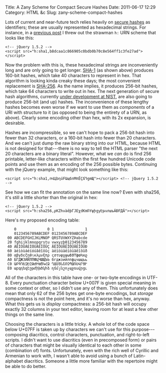 Title: A Zany Scheme for Compact Secure Hashes
Date: 2011-06-17 12:29
Category: HTML &amp;c
Slug: zany-scheme-compact-hashes

Lots of current and near-future tech relies heavily on
[secure hashes](http://en.wikipedia.org/wiki/Cryptographic_hash_function)
as identifiers; these are usually represented as hexadecimal
strings. For instance, in a
[previous post](/research/securing-the-future-net/) I threw out the
strawman `h:` URN scheme that looks like this:

    <!-- jQuery 1.5.2 -->
    <script src="h:sha1,b8dcaa1c866905c0bdb0b70c8e564ff1c3fe27ad"></script>

Now the problem with this is, these hexadecimal strings are
inconveniently long and are only going to get longer.
[SHA-1](http://en.wikipedia.org/wiki/SHA-1) (as shown above) produces
160-bit hashes, which take 40 characters to represent in hex. That
algorithm is looking kinda creaky these days; the most convenient
replacement is [SHA-256](http://en.wikipedia.org/wiki/SHA-2). As the
name implies, it produces 256-bit hashes, which take 64 characters to
write out in hex. The next generation of secure hash algorithms,
currently
[under development at NIST](http://en.wikipedia.org/wiki/NIST_hash_function_competition),
are also going to produce 256-bit (and up) hashes. The inconvenience
of these lengthy hashes becomes even worse if we want to use them as
*components* of a URI with structure to it (as opposed to being the
entirety of a URN, as above). Clearly some encoding other than hex,
with its 2x expansion, is desirable.

Hashes are incompressible, so we can't hope to pack a 256-bit hash
into fewer than 32 characters, or a 160-bit hash into fewer than 20
characters. And we can't just dump the raw binary string into our
HTML, because HTML is not designed for that---there is no way to tell
the HTML parser "the next 20 characters are a binary
literal". However, what we *can* do is find 256 printable, letter-like
characters within the first few hundred Unicode code points and use
them as an encoding of the 256 possible bytes. Continuing with the
jQuery example, that might look something like this:


    <script src="h:sha1,пՎЦbηúFԱщблMπĒÇճԴցmЩ"></script> <!-- jQuery 1.5.2 -->

See how we can fit the annotation on the same line now? Even with
sha256, it's still a little shorter than the original in hex:

    <!-- jQuery 1.5.2 -->
    <script src="h:sha256,ρKZհνàêþГJEχdKmՌYψիցyԷթνлшъÁÐFДÂ"></script>

Here's my proposed encoding table:

        0              0 1              1
        0123456789ABCDEF 0123456789ABCDEF
     00 ABCDEFGHIJKLMNOP QRSTUVWXYZÞabcde
     20 fghijklmnopqrstu vwxyzþ0123456789
     40 ÀÈÌÒÙÁÉÍÓÚÂÊÎÔÛÇ ÄËÏÖÜĀĒĪŌŪĂĔĬŎŬÐ
     60 àèìòùáéíóúâêîôûç äëïöüāēīōūăĕĭŏŭð
     80 αβγδεζηθικλμνξπρ ςστυφχψωϐϑϒϕϖϞϰϱ
     A0 БГДЖЗИЙЛПФЦЧШЩЪЬ бгджзийлпфцчшщъь
     C0 ԱԲԳԴԵԶԷԸԹԺԻԽԾԿՀՁ ՂՃՄՅՆՇՈՉՊՋՌՍՎՐՑՒ
     E0 աբգդեզէըթժիխծկհձ ղճմյնշոչպջռսվրցւ

All of the characters in this table have one- or two-byte encodings in
UTF-8. Every punctuation character below U+007F is given special
meaning in some context or other, so I didn't use any of them. This
unfortunately does mean that only 62 of the 256 bytes get one-byte
encodings, but *storage* compactness is not the point here, and it's
no worse than hex, anyway. What this gets us is *display* compactness:
a 256-bit hash will occupy exactly 32 columns in your text editor,
leaving room for at least a few other things on the same line.

Choosing the characters is a little tricky. A whole lot of the code
space below U+07FF is taken up by characters we can't use for this
purpose---composing diacritics, control characters, punctuation, and
right-to-left scripts. I didn't want to use diacritics (even in
precomposed form) or pairs of characters that might be visually
identical to each other in some (combination of) fonts. Unfortunately,
even with the rich well of Cyrillic and Armenian to work with, I
wasn't able to avoid using a bunch of Latin-alphabet
diacritics. Someone a little more familiar with the repertoire might
be able to do better.
